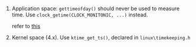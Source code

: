 
1. Application space: `gettimeofday()` should never be used to measure time.  Use `clock_getime(CLOCK_MONITONIC, ...)` instead.

	refer to  [this](https://blog.habets.se/2010/09/gettimeofday-should-never-be-used-to-measure-time.html)
	
2. Kernel space (4.x). Use `ktime_get_ts()`, declared in `linux\timekeeping.h`